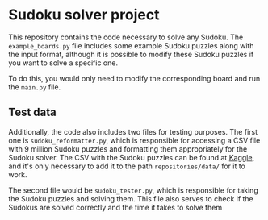 # Sudoku solver project

This repository contains the code necessary to solve any Sudoku. The `example_boards.py` file includes some example 
Sudoku puzzles along with the input format, although it is possible to modify these Sudoku puzzles if you want to solve 
a specific one.

To do this, you would only need to modify the corresponding board and run the `main.py` file.

## Test data

Additionally, the code also includes two files for testing purposes. The first one is `sudoku_reformatter.py`, which is
responsible for accessing a CSV file with 9 million Sudoku puzzles and formatting them appropriately for the Sudoku 
solver. The CSV with the Sudoku puzzles can be found at [Kaggle](https://www.kaggle.com/datasets/rohanrao/sudoku/), and it's only
necessary to add it to the path `repositories/data/` for it to work.

The second file would be `sudoku_tester.py`, which is responsible for taking the Sudoku puzzles and solving them. This 
file also serves to check if the Sudokus are solved correctly and the time it takes to solve them